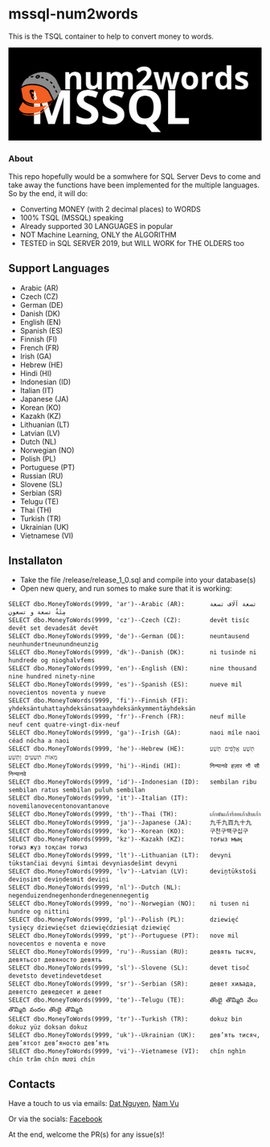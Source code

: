 # mssql-num2words
This is the TSQL container to help to convert money to words.

![Alt text](icon.png?raw=true "mssql-num2words icon")

### About
This repo hopefully would be a somwhere for SQL Server Devs to come and take away the functions have been implemented for the multiple languages.
So by the end, it will do:
* Converting MONEY (with 2 decimal places) to WORDS
* 100% TSQL (MSSQL) speaking
* Already supported 30 LANGUAGES in popular
* NOT Machine Learning, ONLY the ALGORITHM
* TESTED in SQL SERVER 2019, but WILL WORK for THE OLDERS too

## Support Languages
* Arabic (AR)
* Czech (CZ)
* German (DE)
* Danish (DK)
* English (EN)
* Spanish (ES)
* Finnish (FI)
* French (FR)
* Irish (GA)
* Hebrew (HE)
* Hindi (HI)
* Indonesian (ID)
* Italian (IT)
* Japanese (JA)
* Korean (KO)
* Kazakh (KZ)
* Lithuanian (LT)
* Latvian (LV)
* Dutch (NL)
* Norwegian (NO)
* Polish (PL)
* Portuguese (PT)
* Russian (RU)
* Slovene (SL)
* Serbian (SR)
* Telugu (TE)
* Thai (TH)
* Turkish (TR)
* Ukrainian (UK)
* Vietnamese (VI)


## Installaton
* Take the file /release/release_1_0.sql and compile into your database(s)
* Open new query, and run somes to make sure that it is working:
```
SELECT dbo.MoneyToWords(9999, 'ar')--Arabic (AR):       تسعة آلَاف تسعة مِئَةٌ تسعة و تسعون 
SELECT dbo.MoneyToWords(9999, 'cz')--Czech (CZ):        devět tisíc devět set devadesát devět 
SELECT dbo.MoneyToWords(9999, 'de')--German (DE):       neuntausend neunhundertneunundneunzig 
SELECT dbo.MoneyToWords(9999, 'dk')--Danish (DK):       ni tusinde ni hundrede og nioghalvfems 
SELECT dbo.MoneyToWords(9999, 'en')--English (EN):      nine thousand nine hundred ninety-nine 
SELECT dbo.MoneyToWords(9999, 'es')--Spanish (ES):      nueve mil novecientos noventa y nueve 
SELECT dbo.MoneyToWords(9999, 'fi')--Finnish (FI):      yhdeksäntuhattayhdeksänsataayhdeksänkymmentäyhdeksän 
SELECT dbo.MoneyToWords(9999, 'fr')--French (FR):       neuf mille neuf cent quatre-vingt-dix-neuf 
SELECT dbo.MoneyToWords(9999, 'ga')--Irish (GA):        naoi míle naoi céad nócha a naoi 
SELECT dbo.MoneyToWords(9999, 'he')--Hebrew (HE):       תֵּשַׁע אֲלָפִים תֵּשַׁע מֵאוֹת תִּשְׁעִים וָתֵּשַׁע 
SELECT dbo.MoneyToWords(9999, 'hi')--Hindi (HI):        निन्यानवे हज़ार नौ सौ निन्यानवे 
SELECT dbo.MoneyToWords(9999, 'id')--Indonesian (ID):   sembilan ribu sembilan ratus sembilan puluh sembilan 
SELECT dbo.MoneyToWords(9999, 'it')--Italian (IT):      novemilanovecentonovantanove 
SELECT dbo.MoneyToWords(9999, 'th')--Thai (TH):         เก้าพันเก้าร้อยเก้าสิบเก้า
SELECT dbo.MoneyToWords(9999, 'ja')--Japanese (JA):     九千九百九十九
SELECT dbo.MoneyToWords(9999, 'ko')--Korean (KO):       구천구백구십구 
SELECT dbo.MoneyToWords(9999, 'kz')--Kazakh (KZ):       тоғыз мың тоғыз жүз тоқсан тоғыз 
SELECT dbo.MoneyToWords(9999, 'lt')--Lithuanian (LT):   devyni tūkstančiai devyni šimtai devyniasdešimt devyni 
SELECT dbo.MoneyToWords(9999, 'lv')--Latvian (LV):      deviņtūkstoši deviņsimt deviņdesmit deviņi 
SELECT dbo.MoneyToWords(9999, 'nl')--Dutch (NL):        negenduizendnegenhonderdnegenennegentig 
SELECT dbo.MoneyToWords(9999, 'no')--Norwegian (NO):    ni tusen ni hundre og nittini 
SELECT dbo.MoneyToWords(9999, 'pl')--Polish (PL):       dziewięć tysięcy dziewięćset dziewięćdziesiąt dziewięć 
SELECT dbo.MoneyToWords(9999, 'pt')--Portuguese (PT):   nove mil novecentos e noventa e nove 
SELECT dbo.MoneyToWords(9999, 'ru')--Russian (RU):      девять тысяч, девятьсот девяносто девять 
SELECT dbo.MoneyToWords(9999, 'sl')--Slovene (SL):      devet tisoč devetsto devetindevetdeset 
SELECT dbo.MoneyToWords(9999, 'sr')--Serbian (SR):      девет хиљада, деветсто деведесет и девет 
SELECT dbo.MoneyToWords(9999, 'te')--Telugu (TE):       తొంభై తొమ్మిది వేలు తొమ్మిది వందల తొంభై తొమ్మిది 
SELECT dbo.MoneyToWords(9999, 'tr')--Turkish (TR):      dokuz bin dokuz yüz doksan dokuz 
SELECT dbo.MoneyToWords(9999, 'uk')--Ukrainian (UK):    дев’ять тисяч, дев’ятсот дев’яносто дев’ять 
SELECT dbo.MoneyToWords(9999, 'vi')--Vietnamese (VI):   chín nghìn chín trăm chín mươi chín
```

## Contacts
Have a touch to us via emails: [Dat Nguyen](mailto:datnguyen.it09@gmail.com),  [Nam Vu](mailto:yvisvu@gmail.com)

Or via the socials: [Facebook](https://www.facebook.com/mssqlnum2words)

At the end, welcome the PR(s) for any issue(s)!